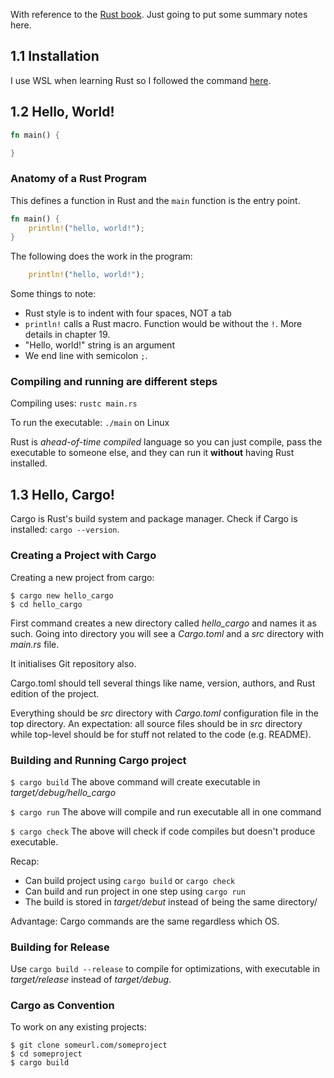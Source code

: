 With reference to the [Rust book](https://doc.rust-lang.org/book/). Just going to put some summary notes here.

## 1.1 Installation
I use WSL when learning Rust so I followed the command [here](https://www.rust-lang.org/tools/install).

## 1.2 Hello, World!

```rs
fn main() { 

}
```

### Anatomy of a Rust Program
This defines a function in Rust and the `main` function is the entry point.
```rs
fn main() {
    println!("hello, world!");
}
```

The following does the work in the program:
```rs
    println!("hello, world!");
```
Some things to note:
* Rust style is to indent with four spaces, NOT a tab
* `println!` calls a Rust macro. Function would be without the `!`. More details in chapter 19.
* "Hello, world!" string is an argument
* We end line with semicolon `;`.

### Compiling and running are different steps
Compiling uses:
`rustc main.rs`

To run the executable:
`./main` on Linux

Rust is _ahead-of-time compiled_ language so you can just compile, pass the executable to someone else, and they can run it __without__ having Rust installed.

## 1.3 Hello, Cargo!
Cargo is Rust's build system and package manager. Check if Cargo is installed: `cargo --version`.

### Creating a Project with Cargo
Creating a new project from cargo:
```
$ cargo new hello_cargo
$ cd hello_cargo
```
First command creates a new directory called *hello_cargo* and names it as such. Going into directory you will see a *Cargo.toml* and a *src* directory with *main.rs* file.

It initialises Git repository also.

Cargo.toml should tell several things like name, version, authors, and Rust edition of the project.

Everything should be *src* directory with *Cargo.toml* configuration file in the top directory. An expectation: all source files should be in *src* directory while top-level should be for stuff not related to the code (e.g. README).

### Building and Running Cargo project
`$ cargo build`
The above command will create executable in *target/debug/hello_cargo*

`$ cargo run`
The above will compile and run executable all in one command

`$ cargo check`
The above will check if code compiles but doesn't produce executable.

Recap:
* Can build project using `cargo build` or `cargo check`
* Can build and run project in one step using `cargo run`
* The build is stored in *target/debut* instead of being the same directory/

Advantage: Cargo commands are the same regardless which OS.

### Building for Release
Use `cargo build --release` to compile for optimizations, with executable in *target/release* instead of *target/debug*.

### Cargo as Convention
To work on any existing projects:
```
$ git clone someurl.com/someproject
$ cd someproject
$ cargo build
```